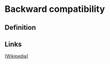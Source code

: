 # Backward compatibility

## Definition


## Links


[[Wikipedia](http://en.wikipedia.org/wiki/Backward_compatibility)]


